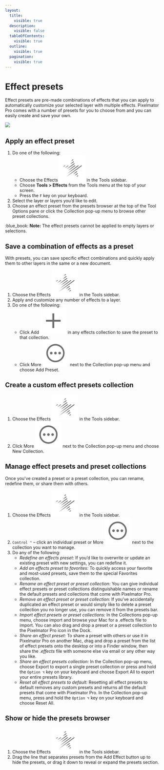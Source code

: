 ```yaml
---
layout:
  title:
    visible: true
  description:
    visible: false
  tableOfContents:
    visible: true
  outline:
    visible: true
  pagination:
    visible: true
---
```


# Effect presets

Effect presets are pre-made combinations of effects that you can apply to automatically customize your selected layer with multiple effects. Pixelmator Pro comes with a number of presets for you to choose from and you can easily create and save your own.

![](https://help.pixelmator.com/pixelmator-pro/3.5/assets/English/1651755828000.jpeg)

## Apply an effect preset

1. Do one of the following:
   * Choose the Effects <img src="../.gitbook/assets/Effects.png" alt="" data-size="line"> in the Tools sidebar.
   * Choose **Tools > Effects** from the Tools menu at the top of your screen.
   * Press the `F` key on your keyboard.
2. Select the layer or layers you’d like to edit.
3. Choose an effect preset from the presets browser at the top of the Tool Options pane or click the Collection pop-up menu to browse other preset collections.

:blue\_book: **Note:** The effect presets cannot be applied to empty layers or selections.

## Save a combination of effects as a preset

With presets, you can save specific effect combinations and quickly apply them to other layers in the same or a new document.

1. Choose the Effects <img src="../.gitbook/assets/Effects.png" alt="" data-size="line"> in the Tools sidebar.
2. Apply and customize any number of effects to a layer.
3. Do one of the following:
   * Click Add <img src="../.gitbook/assets/Plus.png" alt="" data-size="line"> in any effects collection to save the preset to that collection.
   * Click More <img src="../.gitbook/assets/More.png" alt="" data-size="line"> next to the Collection pop-up menu and choose Add Preset.

## Create a custom effect presets collection

1. Choose the Effects <img src="../.gitbook/assets/Effects.png" alt="" data-size="line"> in the Tools sidebar.
2. Click More <img src="../.gitbook/assets/More.png" alt="" data-size="line"> next to the Collection pop-up menu and choose New Collection.

## Manage effect presets and preset collections

Once you've created a preset or a preset collection, you can rename, redefine them, or share them with others.

1. Choose the Effects <img src="../.gitbook/assets/Effects.png" alt="" data-size="line"> in the Tools sidebar.
2. `Control ⌃` – click an individual preset or More <img src="../.gitbook/assets/More.png" alt="" data-size="line"> next to the collection you want to manage.
3. Do any of the following:&#x20;
   * _Redefine an effects preset:_ If you’d like to overwrite or update an existing preset with new settings, you can redefine it.
   * _Add an effects preset to favorites:_ To quickly access your favorite and most-used presets, save them to the special Favorites collection.
   * _Rename an effect preset or preset collection:_ You can give individual effect presets or preset collections distinguishable names or rename the default presets and collections that come with Pixelmator Pro.
   * _Remove an effect preset or preset collection:_ If you’ve accidentally duplicated an effect preset or would simply like to delete a preset collection you no longer use, you can remove it from the presets bar.
   * _Import effect presets or preset collections:_ In the Collections pop-up menu, choose import and browse your Mac for a .effects file to import. You can also drag and drop a preset or a preset collection to the Pixelmator Pro icon in the Dock.
   * _Share an effect preset:_ To share a preset with others or use it in Pixelmator Pro on another Mac, _&#x64;_&#x72;ag and drop a preset from the list of effect presets onto the desktop or into a Finder window, then share the _.effects_ file with someone else via email or any other way you like.
   * _Share an effect presets collection:_ In the Collection pop-up menu, choose Export to export a single preset collection or press and hold the `Option ⌥` key on your keyboard and choose Export All to export your entire presets library.
   * _Reset all effect presets to default:_ Resetting all effect presets to default removes any custom presets and returns all the default presets that come with Pixelmator Pro. In the Collection pop-up menu, press and hold the `Option ⌥` key on your keyboard and choose Reset All.

## Show or hide the presets browser

1. Choose the Effects <img src="../.gitbook/assets/Effects.png" alt="" data-size="line"> in the Tools sidebar.
2. Drag the line that separates presets from the Add Effect button up to hide the presets, or drag it down to reveal or expand the presets section.
